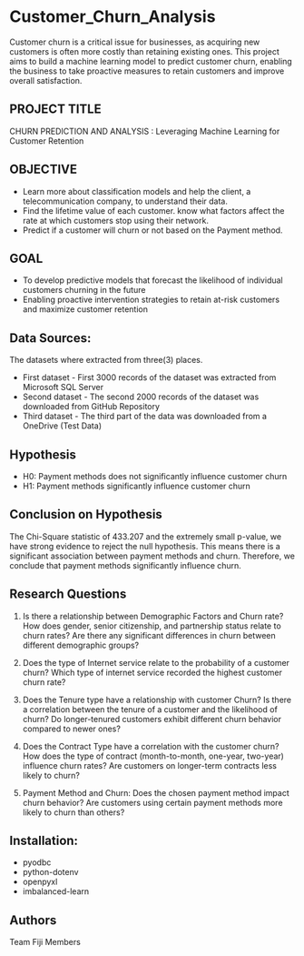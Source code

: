 # Customer_Churn_Analysis 
Customer churn is a critical issue for businesses, as acquiring new customers is often more costly than retaining existing ones. This project aims to build a machine learning model to predict customer churn, enabling the business to take proactive measures to retain customers and improve overall satisfaction.


## PROJECT TITLE
CHURN PREDICTION AND ANALYSIS : Leveraging Machine Learning for Customer Retention

## OBJECTIVE
- Learn more about classification models and help the client, a telecommunication company, to understand their data.
- Find the lifetime value of each customer. know what factors affect the rate at which customers stop using their network.
- Predict if a customer will churn or not based on the Payment method.

## GOAL
- To develop predictive models that forecast the likelihood of individual customers churning in the future
- Enabling proactive intervention strategies to retain at-risk customers and maximize customer retention

## Data Sources:
The datasets where extracted from three(3) places.

- First dataset - First 3000 records of the dataset was extracted from Microsoft SQL Server
- Second dataset - The second 2000 records of the dataset was downloaded from GitHub Repository
- Third dataset - The third part of the data was downloaded from a OneDrive (Test Data)

## Hypothesis
- H0: Payment methods does not significantly influence customer churn 
- H1: Payment methods significantly influence customer churn

## Conclusion on Hypothesis
The Chi-Square statistic of 433.207 and the extremely small p-value, we have strong evidence to reject the null hypothesis. This means there is a significant association between payment methods and churn. Therefore, we conclude that payment methods significantly influence churn.


## Research Questions
1.	Is there a relationship between Demographic Factors and Churn rate?
How does gender, senior citizenship, and partnership status relate to churn rates? Are there any significant differences in churn between different demographic groups?

2.	Does the type of Internet service relate to the probability of a customer churn?
Which type of internet service recorded the highest customer churn rate?

3.	Does the Tenure type have a relationship with customer Churn?
Is there a correlation between the tenure of a customer and the likelihood of churn? Do longer-tenured customers exhibit different churn behavior compared to newer ones?

4.	Does the Contract Type have a correlation with the customer churn? 
How does the type of contract (month-to-month, one-year, two-year) influence churn rates? Are customers on longer-term contracts less likely to churn?

5.	Payment Method and Churn:
 Does the chosen payment method impact churn behavior? Are customers using certain payment methods more likely to churn than others?

 ## Installation: 
- pyodbc
- python-dotenv
- openpyxl
- imbalanced-learn

## Authors
Team Fiji Members
